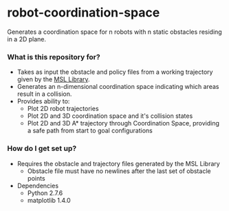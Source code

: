 robot-coordination-space
========================

Generates a coordination space for n robots with n static obstacles residing in a 2D plane.

### What is this repository for? ###

* Takes as input the obstacle and policy files from a working trajectory given by the [MSL Library](http://msl.cs.uiuc.edu/msl/).
* Generates an n-dimensional coordination space indicating which areas result in a collision.
* Provides ability to:
    * Plot 2D robot trajectories
    * Plot 2D and 3D coordination space and it's collision states
    * Plot 2D and 3D A* trajectory through Coordination Space, providing a safe path from start to goal configurations

### How do I get set up? ###

* Requires the obstacle and trajectory files generated by the MSL Library
    * Obstacle file must have no newlines after the last set of obstacle points
* Dependencies
    * Python 2.7.6
    * matplotlib 1.4.0
